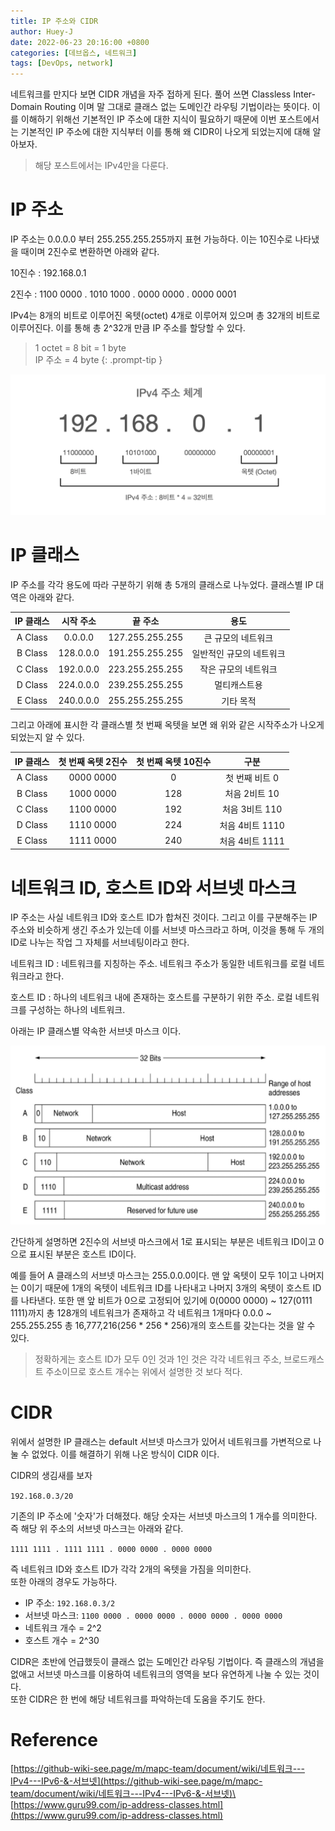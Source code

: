 ```yaml
---
title: IP 주소와 CIDR
author: Huey-J
date: 2022-06-23 20:16:00 +0800
categories: [데브옵스, 네트워크]
tags: [DevOps, network]
---
```


네트워크를 만지다 보면 CIDR 개념을 자주 접하게 된다.
풀어 쓰면 Classless Inter-Domain Routing 이며 말 그대로 클래스 없는 도메인간 라우팅 기법이라는 뜻이다.
이를 이해하기 위해선 기본적인 IP 주소에 대한 지식이 필요하기 때문에 이번 포스트에서는 기본적인 IP 주소에 대한 지식부터 이를 통해 왜 CIDR이 나오게 되었는지에 대해 알아보자.

> 해당 포스트에서는 IPv4만을 다룬다.


# IP 주소

IP 주소는 0.0.0.0 부터 255.255.255.255까지 표현 가능하다. 이는 10진수로 나타냈을 때이며 2진수로 변환하면 아래와 같다.

10진수
: 192.168.0.1

2진수
: 1100 0000 . 1010 1000 . 0000 0000 . 0000 0001

IPv4는 8개의 비트로 이루어진 옥텟(octet) 4개로 이루어져 있으며 총 32개의 비트로 이루어진다. 이를 통해 총 2^32개 만큼 IP 주소를 할당할 수 있다.

> 1 octet = 8 bit = 1 byte\
> IP 주소 = 4 byte
{: .prompt-tip }

![ip address](/assets/img/ip_address.png)


# IP 클래스

IP 주소를 각각 용도에 따라 구분하기 위해 총 5개의 클래스로 나누었다. 클래스별 IP 대역은 아래와 같다.

| IP 클래스  |   시작 주소    |       끝 주소       |      용도       |
|:-------:|:----------:|:----------------:|:-------------:|
| A Class |  0.0.0.0   | 127.255.255.255  |  큰 규모의 네트워크   |
| B Class | 128.0.0.0  | 191.255.255.255  | 일반적인 규모의 네트워크 |
| C Class | 192.0.0.0  | 223.255.255.255  |  작은 규모의 네트워크  |
| D Class | 224.0.0.0  | 239.255.255.255  |    멀티캐스트용     |
| E Class | 240.0.0.0  | 255.255.255.255  |     기타 목적     |

그리고 아래에 표시한 각 클래스별 첫 번째 옥텟을 보면 왜 위와 같은 시작주소가 나오게 되었는지 알 수 있다.

|   IP 클래스   | 첫 번째 옥텟 2진수 | 첫 번째 옥텟 10진수 |     구분     |
|:-----------:|:-----------:|:------------:|:----------:|
|   A Class   |  0000 0000  |      0       |  첫 번째 비트 0 |
|   B Class   |  1000 0000  |     128      |  처음 2비트 10 |
|   C Class   |  1100 0000  |     192      | 처음 3비트 110 |
|   D Class   |  1110 0000  |     224      | 처음 4비트 1110 |
|   E Class   |  1111 0000  |     240      | 처음 4비트 1111 |


# 네트워크 ID, 호스트 ID와 서브넷 마스크

IP 주소는 사실 네트워크 ID와 호스트 ID가 합쳐진 것이다.
그리고 이를 구분해주는 IP 주소와 비슷하게 생긴 주소가 있는데 이를 서브넷 마스크라고 하며,
이것을 통해 두 개의 ID로 나누는 작업 그 자체를 서브네팅이라고 한다.

네트워크 ID
: 네트워크를 지칭하는 주소. 네트워크 주소가 동일한 네트워크를 로컬 네트워크라고 한다.

호스트 ID
: 하나의 네트워크 내에 존재하는 호스트를 구분하기 위한 주소. 로컬 네트워크를 구성하는 하나의 네트워크.

아래는 IP 클래스별 약속한 서브넷 마스크 이다.

![ip class](/assets/img/ip_class.png)

간단하게 설명하면 2진수의 서브넷 마스크에서 1로 표시되는 부분은 네트워크 ID이고 0으로 표시된 부분은 호스트 ID이다.

예를 들어 A 클래스의 서브넷 마스크는 255.0.0.0이다.
맨 앞 옥텟이 모두 1이고 나머지는 0이기 때문에 1개의 옥텟이 네트워크 ID를 나타내고 나머지 3개의 옥텟이 호스트 ID를 나타낸다.
또한 맨 앞 비트가 0으로 고정되어 있기에 0(0000 0000) ~ 127(0111 1111)까지 총 128개의 네트워크가 존재하고
각 네트워크 1개마다 0.0.0 ~ 255.255.255 총 16,777,216(256 * 256 * 256)개의 호스트를 갖는다는 것을 알 수 있다.

> 정확하게는 호스트 ID가 모두 0인 것과 1인 것은 각각 네트워크 주소, 브로드캐스트 주소이므로 호스트 개수는 위에서 설명한 것 보다 적다.


# CIDR

위에서 설명한 IP 클래스는 default 서브넷 마스크가 있어서 네트워크를 가변적으로 나눌 수 없었다.
이를 해결하기 위해 나온 방식이 CIDR 이다.

CIDR의 생김새를 보자

`192.168.0.3/20`

기존의 IP 주소에 '숫자'가 더해졌다.
해당 숫자는 서브넷 마스크의 1 개수를 의미한다.
즉 해당 위 주소의 서브넷 마스크는 아래와 같다.

`1111 1111 . 1111 1111 . 0000 0000 . 0000 0000`

즉 네트워크 ID와 호스트 ID가 각각 2개의 옥텟을 가짐을 의미한다.\
또한 아래의 경우도 가능하다.

- IP 주소: `192.168.0.3/2`
- 서브넷 마스크: `1100 0000 . 0000 0000 . 0000 0000 . 0000 0000`
- 네트워크 개수 = 2^2
- 호스트 개수 = 2^30

CIDR은 초반에 언급했듯이 클래스 없는 도메인간 라우팅 기법이다.
즉 클래스의 개념을 없애고 서브넷 마스크를 이용하여 네트워크의 영역을 보다 유연하게 나눌 수 있는 것이다.\
또한 CIDR은 한 번에 해당 네트워크를 파악하는데 도움을 주기도 한다.


# Reference

[https://github-wiki-see.page/m/mapc-team/document/wiki/네트워크---IPv4---IPv6-&-서브넷](https://github-wiki-see.page/m/mapc-team/document/wiki/네트워크---IPv4---IPv6-&-서브넷)\
[https://www.guru99.com/ip-address-classes.html](https://www.guru99.com/ip-address-classes.html)
